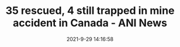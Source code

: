 ---
"title": "35 rescued, 4 still trapped in mine accident in Canada - ANI News"
"date": "2021-9-29 14:16:58"
"feed_name": "GOOGLENEWSMINING"
"feed_website": "https://news.google.com/search?q=mining%2Bincident&hl=en-US&gl=US&ceid=US:en"
"feed_rss": "https://news.google.com/rss/search?q=mining%2Bincident&hl=en-US&gl=US&ceid=US:en"
"link": "https://www.aninews.in/news/world/others/35-rescued-4-still-trapped-in-mine-accident-in-canada20210929194622"
"source": "{'href': 'https://www.aninews.in', 'title': 'ANI News'}"
"file": "_posts/2021-1-1-73a1f79b0df91d8186dc4bf86a9e38e9ff96a85e.md"
"accident": "1"
"drilling": "0"
"dead": "0"
"injured": "0"
"arrested": "0"
"where": "unknown site"
"causes": "unknown"
"place": "unknown place"
---